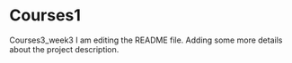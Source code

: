 # Courses1
Courses3_week3
I am editing the README file. Adding some more details about the project description.
